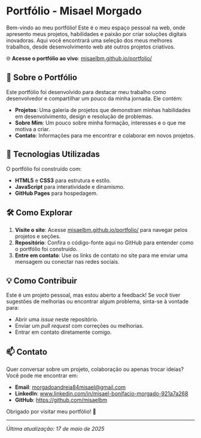 # Portfólio - Misael Morgado

Bem-vindo ao meu portfólio! Este é o meu espaço pessoal na web, onde apresento meus projetos, habilidades e paixão por criar soluções digitais inovadoras. Aqui você encontrará uma seleção dos meus melhores trabalhos, desde desenvolvimento web até outros projetos criativos.

🌐 **Acesse o portfólio ao vivo**: [misaelbm.github.io/portfolio/](https://misaelbm.github.io/portfolio/)

## 📖 Sobre o Portfólio
Este portfólio foi desenvolvido para destacar meu trabalho como desenvolvedor e compartilhar um pouco da minha jornada. Ele contém:
- **Projetos**: Uma galeria de projetos que demonstram minhas habilidades em desenvolvimento, design e resolução de problemas.
- **Sobre Mim**: Um pouco sobre minha formação, interesses e o que me motiva a criar.
- **Contato**: Informações para me encontrar e colaborar em novos projetos.

## 🚀 Tecnologias Utilizadas
O portfólio foi construído com:
- **HTML5** e **CSS3** para estrutura e estilo.
- **JavaScript** para interatividade e dinamismo.
- **GitHub Pages** para hospedagem.

## 🛠 Como Explorar
1. **Visite o site**: Acesse [misaelbm.github.io/portfolio/](https://misaelbm.github.io/portfolio/) para navegar pelos projetos e seções.
2. **Repositório**: Confira o código-fonte aqui no GitHub para entender como o portfólio foi construído.
3. **Entre em contato**: Use os links de contato no site para me enviar uma mensagem ou conectar nas redes sociais.

## 💡 Como Contribuir
Este é um projeto pessoal, mas estou aberto a feedback! Se você tiver sugestões de melhorias ou encontrar algum problema, sinta-se à vontade para:
- Abrir uma *issue* neste repositório.
- Enviar um *pull request* com correções ou melhorias.
- Entrar em contato diretamente comigo.

## 📫 Contato
Quer conversar sobre um projeto, colaboração ou apenas trocar ideias? Você pode me encontrar em:
- **Email**: morgadoandreia84misael@gmail.com
- **LinkedIn**: www.linkedin.com/in/misael-bonifacio-morgado-921a7a268
- **GitHub**: https://github.com/misaelbm

Obrigado por visitar meu portfólio! 🚀

---

*Última atualização: 17 de maio de 2025*
